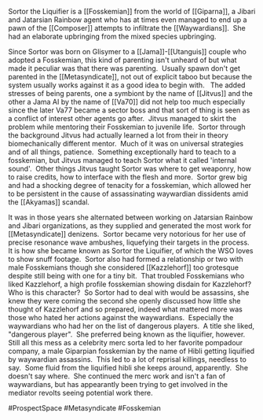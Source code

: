 
Sortor the Liquifier is a [[Fosskemian]] from the world of [[Giparna]], a Jibari and Jatarsian Rainbow agent who has at times even managed to end up a pawn of the [[Composer]] attempts to infiltrate the [[Waywardians]].  She had an elaborate upbringing from the mixed species upbringing.

Since Sortor was born on Glisymer to a [[Jama]]-[[Utanguis]] couple who adopted a Fosskemian, this kind of parenting isn't unheard of but what made it peculiar was that there was parenting.  Usually spawn don't get parented in the [[Metasyndicate]], not out of explicit taboo but because the system usually works against it as a good idea to begin with.   The added stresses of being parents, one a symbiont by the name of [[Jitvus]] and the other a Jama AI by the name of [[Va70]] did not help too much especially since the later Va77 became a sector boss and that sort of thing is seen as a conflict of interest other agents go after.  Jitvus managed to skirt the problem while mentoring their Fosskemian to juvenile life.  Sortor through the background Jitvus had actually learned a lot from their in theory biomechanically different mentor.  Much of it was on universal strategies and of all things, patience.  Something exceptionally hard to teach to a fosskemian, but Jitvus managed to teach Sortor what it called 'internal sound'.  Other things Jitvus taught Sortor was where to get weaponry, how to raise credits, how to interface with the flesh and more.  Sortor grew big and had a shocking degree of tenacity for a fosskemian, which allowed her to be persistent in the cause of assassinating waywardian dissidents amid the [[Akyamas]] scandal.  

It was in those years she alternated between working on Jatarsian Rainbow and Jibari organizations, as they supplied and generated the most work for [[Metasyndicate]] denizens.  Sortor became very notorious for her use of precise resonance wave ambushes, liquefying their targets in the process.  It is how she became known as Sortor the Liquifier, of which the WSO loves to show snuff footage.  Sortor also had formed a relationship or two with male Fosskemians though she considered [[Kazzlehorf]] too grotesque despite still being with one for a tiny bit.  That troubled Fosskemians who liked Kazzlehorf, a high profile fosskemian showing disdain for Kazzlehorf?  Who is this character?  So Sortor had to deal with would be assassins, she knew they were coming the second she openly discussed how little she thought of Kazzlehorf and so prepared, indeed what mattered more was those who hated her actions against the waywardians.  Especially the waywardians who had her on the list of dangerous players.  A title she liked, "dangerous player".  She preferred being known as the liquifier, however.  Still all this mess as a celebrity merc sorta led to her favorite pompadour company, a male Giparpian fosskemian by the name of Hibli getting liquified by waywardian assassins.  This led to a lot of reprisal killings, needless to say.  Some fluid from the liquified hibli she keeps around, apparently.  She doesn't say where.  She continued the merc work and isn't a fan of waywardians, but has appearantly been trying to get involved in the mediator revolts seeing potential work there.

#ProspectSpace 
#Metasyndicate 
#Fosskemian 